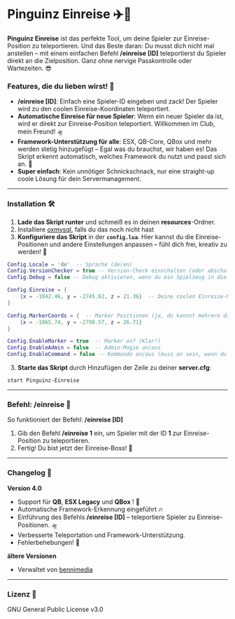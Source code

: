 # Pinguinz Einreise ✈️🛬

**Pinguinz Einreise** ist das perfekte Tool, um deine Spieler zur Einreise-Position zu teleportieren. Und das Beste daran: Du musst dich nicht mal anstellen – mit einem einfachen Befehl **/einreise [ID]** teleportierst du Spieler direkt an die Zielposition. Ganz ohne nervige Passkontrolle oder Wartezeiten. 😎

### Features, die du lieben wirst! 🎯

- **/einreise [ID]**: Einfach eine Spieler-ID eingeben und zack! Der Spieler wird zu den coolen Einreise-Koordinaten teleportiert.
- **Automatische Einreise für neue Spieler**: Wenn ein neuer Spieler da ist, wird er direkt zur Einreise-Position teleportiert. Willkommen im Club, mein Freund! 🛸
- **Framework-Unterstützung für alle**: ESX, QB-Core, QBox und mehr werden stetig hinzugefügt – Egal was du brauchst, wir haben es! Das Skript erkennt automatisch, welches Framework du nutzt und passt sich an. 🦎
- **Super einfach**: Kein unnötiger Schnickschnack, nur eine straight-up coole Lösung für dein Servermanagement.

---

### Installation 🛠️

1. **Lade das Skript runter** und schmeiß es in deinen **resources**-Ordner.
2. Installiere [oxmysql](https://github.com/overextended/oxmysql), falls du das noch nicht hast
3. **Konfiguriere das Skript** in der **`config.lua`**. Hier kannst du die Einreise-Positionen und andere  Einstellungen anpassen – fühl dich frei, kreativ zu werden! 🎨
   
```lua
Config.Locale = 'de'  -- Sprache (de/en)
Config.VersionChecker = true -- Version-Check einschalten (oder abschalten, wenn du nicht gerne updatest)
Config.Debug = false -- Debug aktivieren, wenn du ein Spielzeug in die Hand nehmen willst!

Config.Einreise = { 
    {x = -1042.46, y = -2745.62, z = 21.36}  -- Deine coolen Einreise-Koordinaten
}

Config.MarkerCoords = {  -- Marker Positionen (ja, du kannst mehrere davon setzen, weil wir großzügig sind)
    {x = -1065.74, y = -2798.57, z = 26.71}
}

Config.EnableMarker = true  -- Marker on? (Klar!)
Config.EnableAdmin = false  -- Admin-Magie an/aus
Config.EnableCommand = false -- Kommando an/aus (muss an sein, wenn du die Zauberkräfte willst)
```

3. **Starte das Skript** durch Hinzufügen der Zeile zu deiner **server.cfg**:

```
start Pinguinz-Einreise
```

---


### Befehl: **/einreise** 🎩

So funktioniert der Befehl: **/einreise [ID]**

1. Gib den Befehl **/einreise 1** ein, um Spieler mit der ID **1** zur Einreise-Position zu teleportieren.
2. Fertig! Du bist jetzt der Einreise-Boss! 💼

---

### Changelog 📜

**Version 4.0**  
- Support für **QB**, **ESX Legacy** und **QBox** ! 🎉
- Automatische Framework-Erkennung eingeführt 🔥
- Einführung des Befehls **/einreise [ID]** – teleportiere Spieler zu Einreise-Positionen. 🛸
- Verbesserte Teleportation und Framework-Unterstützung.
- Fehlerbehebungen! 🚀

**ältere Versionen**
- Verwaltet von [bennimedia](https://github.com/bennimedia)

---

### Lizenz 📑

GNU General Public License v3.0
